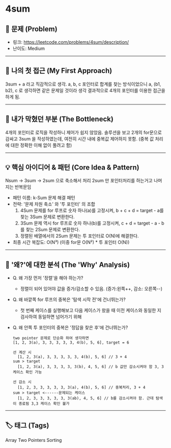 # 4sum

## 📝 문제 (Problem)

- 링크: https://leetcode.com/problems/4sum/description/
- 난이도: Medium

---

## 🤔 나의 첫 접근 (My First Approach)

3sum + a 라고 직감적으로 생각.
a, b, c 포인터로 합계를 찾는 방식이었으니
a, (b1, b2), c 로 생각하면 같은 문제일 것이라 생각
결과적으로 4개의 포인터를 이용한 접근을 하게 됨.

---

## 🤯 내가 막혔던 부분 (The Bottleneck)

4개의 포인터로 로직을 작성하니 제어가 쉽지 않았음.
솔루션을 보고 2개의 for문으로 감싸고 3sum 을 작성하였는데, 여전히 시간 내에 중복값 제어하지 못함.
(중복 값 처리에 대한 정확한 이해 없이 풀려고 함)

---

## 💡 핵심 아이디어 & 패턴 (Core Idea & Pattern)

Nsum -> 3sum -> 2sum 으로 축소해서 처리
2sum 만 포인터처리를 하는거고 나머지는 반복문임

- 패턴 이름: k-Sum 문제 해결 패턴
- 전략: '문제 차원 축소' 와 '투 포인터' 의 조합
  1. 4Sum 문제를 for 루프로 숫자 하나(a)를 고정시켜, b + c + d = target - a를 찾는 3Sum 문제로 변환한다.
  2. 3Sum 문제 역시 for 루프로 숫자 하나(b)를 고정시켜, c + d = target - a - b를 찾는 2Sum 문제로 변환한다.
  3. 정렬된 배열에서의 2Sum 문제는 투 포인터로 O(N)에 해결한다.
- 최종 시간 복잡도: O(N³) (이중 for문 O(N²) \* 투 포인터 O(N))

---

## 🧐 '왜?'에 대한 분석 (The 'Why' Analysis)

- Q. 왜 가장 먼저 '정렬'을 해야 하는가?
  - 정렬이 되어 있어야 값을 증가/감소할 수 있음. (증가:왼쪽++, 감소: 오른쪽--)
- Q. 왜 바깥쪽 for 루프의 중복은 '탐색 시작 전'에 건너뛰는가?
  - 첫 번째 케이스를 실행해보고 다음 케이스가 왔을 때 이전 케이스와 동일한 지 검사하여 동일하면 넘어가기 위해
- Q. 왜 안쪽 투 포인터의 중복은 '정답을 찾은 후'에 건너뛰는가?

  ```plaintext
  two pointer 문제로 단순화 하여 생각하면
  [1, 2, 3(a), 3, 3, 3, 3, 3, 4(b), 5, 6], target = 6

  선 계산 시
    [1, 2, 3(a), 3, 3, 3, 3, 3, 4(b), 5, 6] // 3 + 4
  sum > target
    [1, 2, 3(a), 3, 3, 3, 3, 3(b), 4, 5, 6] // b 값만 감소시켜야 함 3, 3케이스 확인 가능

  선 감소 시
    [1, 2, 3, 3, 3, 3, 3, 3(a), 4(b), 5, 6] // 중복처리, 3 + 4
  sum > target <------문제되는 케이스
    [1, 2, 3, 3, 3, 3, 3, 3(ab), 4, 5, 6] // b를 감소시켜야 함. 근데 탐색이 종료됨 3,3 케이스 확인 불가
  ```

---

## 🏷️ 태그 (Tags)

Array
Two Pointers
Sorting
